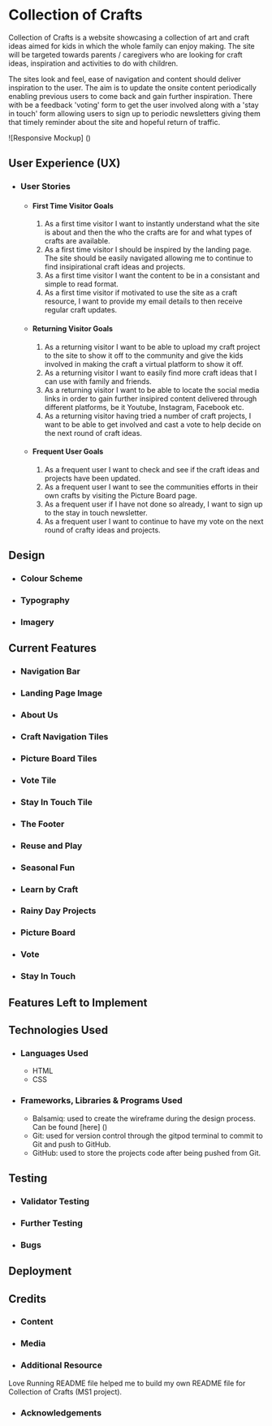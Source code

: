# Collection of Crafts

Collection of Crafts is a website showcasing a collection of art and craft ideas aimed for kids in which the whole family can enjoy making. The site will be targeted towards parents / caregivers who are looking for craft ideas, inspiration and activities to do with children. 

The sites look and feel, ease of navigation and content should deliver inspiration to the user. The aim is to update the onsite content periodically enabling previous users to come back and gain further inspiration. There with be a feedback 'voting' form to get the user involved along with a 'stay in touch' form allowing users to sign up to periodic newsletters giving them that timely reminder about the site and hopeful return of traffic.

![Responsive Mockup] ()

## User Experience (UX)

- ### User Stories

  - #### First Time Visitor Goals
    1. As a first time visitor I want to instantly understand what the site is about and then the who the crafts are for and what types of crafts are available.
    2. As a first time visitor I should be inspired by the landing page. The site should be easily navigated allowing me to continue to find insipirational craft ideas and projects.
    3. As a first time visitor I want the content to be in a consistant and simple to read format.
    4. As a first time visitor if motivated to use the site as a craft resource, I want to provide my email details to then receive regular craft updates.
  - #### Returning Visitor Goals
    1. As a returning visitor I want to be able to upload my craft project to the site to show it off to the community and give the kids involved in making the craft a virtual platform to show it off.
    2. As a returning visitor I want to easily find more craft ideas that I can use with family and friends.
    3. As a returning visitor I want to be able to locate the social media links in order to gain further insipired content delivered through different platforms, be it Youtube, Instagram, Facebook etc.
    4. As a returning visitor having tried a number of craft projects, I want to be able to get involved and cast a vote to help decide on the next round of craft ideas.
  - #### Frequent User Goals
    1. As a frequent user I want to check and see if the craft ideas and projects have been updated.
    2. As a frequent user I want to see the communities efforts in their own crafts by visiting the Picture Board page. 
    3. As a frequent user if I have not done so already, I want to sign up to the stay in touch newsletter. 
    4. As a frequent user I want to continue to have my vote on the next round of crafty ideas and projects. 

## Design

- ### Colour Scheme
- ### Typography
- ### Imagery

## Current Features

- ### Navigation Bar
- ### Landing Page Image
- ### About Us
- ### Craft Navigation Tiles
- ### Picture Board Tiles
- ### Vote Tile
- ### Stay In Touch Tile
- ### The Footer
- ### Reuse and Play
- ### Seasonal Fun
- ### Learn by Craft
- ### Rainy Day Projects
- ### Picture Board
- ### Vote
- ### Stay In Touch

## Features Left to Implement

## Technologies Used

- ### Languages Used
  - HTML
  - CSS

- ### Frameworks, Libraries & Programs Used
  - Balsamiq: used to create the wireframe during the design process. Can be found [here] ()
  - Git: used for version control through the gitpod terminal to commit to Git and push to GitHub.
  - GitHub: used to store the projects code after being pushed from Git.

## Testing

- ### Validator Testing
- ### Further Testing
- ### Bugs

## Deployment

## Credits

- ### Content
- ### Media
- ### Additional Resource
Love Running README file helped me to build my own README file for Collection of Crafts (MS1 project).
- ### Acknowledgements